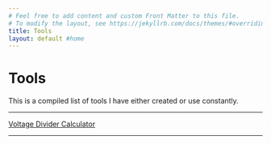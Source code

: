 ```yaml
---
# Feel free to add content and custom Front Matter to this file.
# To modify the layout, see https://jekyllrb.com/docs/themes/#overriding-theme-defaults
title: Tools
layout: default #home
---
```

  <head>
    <meta charset="utf-8">
    <meta http-equiv="X-UA-Compatible" content="chrome=1">
  <!-- 
    <link rel="stylesheet" href="stylesheets/styles.css">
    <link rel="stylesheet" href="stylesheets/pygment_trac.css"> ama-->
    <script src="https://ajax.googleapis.com/ajax/libs/jquery/1.7.1/jquery.min.js"></script>
    <!-- <script src="javascripts/respond.js"></script> -->
    <!--[if lt IE 9]>
      <script src="//html5shiv.googlecode.com/svn/trunk/html5.js"></script>
    <![endif]-->
    <!--[if lt IE 8]>
    <link rel="stylesheet" href="stylesheets/ie.css">
    <![endif]-->
    <!-- ama Global site tag (gtag.js) - Google Analytics -->
<script async src="https://www.googletagmanager.com/gtag/js?id=UA-153197216-1"></script>
<script>
  window.dataLayer = window.dataLayer || [];
  function gtag(){dataLayer.push(arguments);}
  gtag('js', new Date());

  gtag('config', 'UA-153197216-1');
</script>
    <meta name="viewport" content="width=device-width, initial-scale=1, user-scalable=no">
  </head>
<h1>Tools</h1>

<p>This is a compiled list of tools I have either created or use constantly.</p>
<hr>
<a href="/tools/VoltageDividerCalc">Voltage Divider Calculator</a>
<hr>
